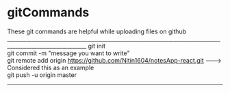 # gitCommands                                                                                                                                                                             
These git commands are helpful while uploading files on github                                                                                                                        ___________________________________________________________________________________________________________ 
git init  
git commit -m "message you want to write"               
git remote add origin https://github.com/Nitin1604/notesApp-react.git ---> Considered this as an example  
git push -u origin master    
____________________________________________________________________________________________________________
